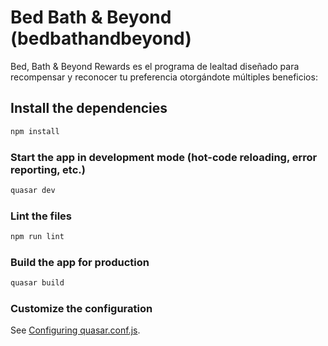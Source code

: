 # Bed Bath & Beyond (bedbathandbeyond)

Bed, Bath & Beyond Rewards es el programa de lealtad diseñado para recompensar y reconocer tu preferencia otorgándote múltiples beneficios:

## Install the dependencies
```bash
npm install
```

### Start the app in development mode (hot-code reloading, error reporting, etc.)
```bash
quasar dev
```

### Lint the files
```bash
npm run lint
```

### Build the app for production
```bash
quasar build
```

### Customize the configuration
See [Configuring quasar.conf.js](https://v1.quasar.dev/quasar-cli/quasar-conf-js).
